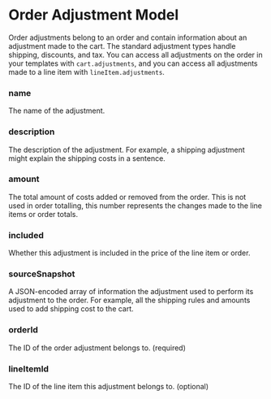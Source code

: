 # Order Adjustment Model

Order adjustments belong to an order and contain information about an adjustment made to the cart. The standard adjustment types handle shipping, discounts, and tax. You can access all adjustments on the order in your templates with `cart.adjustments`, and you can access all adjustments made to a line item with `lineItem.adjustments`.

### name

The name of the adjustment.

### description

The description of the adjustment. For example, a shipping adjustment might explain the shipping costs in a sentence.

### amount

The total amount of costs added or removed from the order. This is not used in order totalling, this number represents the changes made to the line items or order totals.

### included

Whether this adjustment is included in the price of the line item or order.

### sourceSnapshot

A JSON-encoded array of information the adjustment used to perform its adjustment to the order. For example, all the shipping rules and amounts used to add shipping cost to the cart.

### orderId

The ID of the order adjustment belongs to. (required)

### lineItemId

The ID of the line item this adjustment belongs to. (optional)

